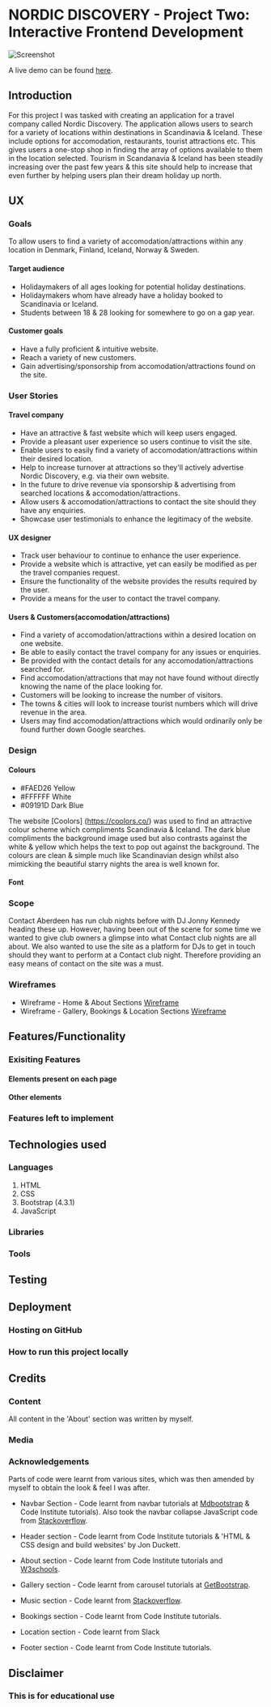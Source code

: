 # NORDIC DISCOVERY - Project Two: Interactive Frontend Development

![Screenshot](https://github.com/JSudron/Nordic-Discover-Project/blob/master/assets/images/Multi_Device_Website_Mockupr.png?raw=true)

A live demo can be found [here](https://jsudron.github.io/Nordic-Discover-Project/).

## Introduction

For this project I was tasked with creating an application for a travel company called Nordic Discovery. The application allows users to search for a variety of locations within
destinations in Scandinavia & Iceland. These include options for accomodation, restaurants, tourist attractions etc. This gives users a one-stop shop in finding the array of options available
to them in the location selected. Tourism in Scandanavia & Iceland has been steadily increasing over the past few years & this site should help to increase that even further by helping users plan 
their dream holiday up north. 

## UX
 
### Goals

To allow users to find a variety of accomodation/attractions within any location in Denmark, Finland, Iceland, Norway & Sweden.

#### Target audience

- Holidaymakers of all ages looking for potential holiday destinations.
- Holidaymakers whom have already have a holiday booked to Scandinavia or Iceland.
- Students between 18 & 28 looking for somewhere to go on a gap year.

#### Customer goals

- Have a fully proficient & intuitive website.
- Reach a variety of new customers.
- Gain advertising/sponsorship from accomodation/attractions found on the site.

### User Stories

#### Travel company

- Have an attractive & fast website which will keep users engaged.
- Provide a pleasant user experience so users continue to visit the site.
- Enable users to easily find a variety of accomodation/attractions within their desired location.
- Help to increase turnover at attractions so they'll actively advertise Nordic Discovery, e.g. via their own website.
- In the future to drive revenue via sponsorship & advertising from searched locations & accomodation/attractions.
- Allow users & accomodation/attractions to contact the site should they have any enquiries.
- Showcase user testimonials to enhance the legitimacy of the website.

#### UX designer

- Track user behaviour to continue to enhance the user experience.
- Provide a website which is attractive, yet can easily be modified as per the travel companies request.
- Ensure the functionality of the website provides the results required by the user.
- Provide a means for the user to contact the travel company.

#### Users & Customers(accomodation/attractions)

- Find a variety of accomodation/attractions within a desired location on one website.
- Be able to easily contact the travel company for any issues or enquiries.
- Be provided with the contact details for any accomodation/attractions searched for.
- Find accomodation/attractions that may not have found without directly knowing the name of the place looking for.
- Customers will be looking to increase the number of visitors.
- The towns & cities will look to increase tourist numbers which will drive revenue in the area.
- Users may find accomodation/attractions which would ordinarily only be found further down Google searches.

### Design

#### Colours

- #FAED26 Yellow
- #FFFFFF White
- #09191D Dark Blue

The website [Coolors] (https://coolors.co/) was used to find an attractive colour scheme which compliments Scandinavia & Iceland.
The dark blue compliments the background image used but also contrasts against the white & yellow which helps the text to pop out against the
background. The colours are clean & simple much like Scandinavian design whilst also mimicking the beautiful starry nights the area
is well known for. 

#### Font

### Scope 

Contact Aberdeen has run club nights before with DJ Jonny Kennedy heading these up. However, having been out of the scene for some time we wanted
to give club owners a glimpse into what Contact club nights are all about. We also wanted to use the site as a platform for DJs to get in touch
should they want to perform at a Contact club night. Therefore providing an easy means of contact on the site was a must.

### Wireframes

- Wireframe - Home & About Sections [Wireframe](https://github.com/JSudron/Contact-Aberdeen/blob/master/assets/wireframes/Wireframes-part%201.jpg)
- Wireframe - Gallery, Bookings & Location Sections [Wireframe](https://github.com/JSudron/Contact-Aberdeen/blob/master/assets/wireframes/Wireframes-part%202.jpg)

## Features/Functionality

### Exisiting Features

#### Elements present on each page

#### Other elements

### Features left to implement

## Technologies used

### Languages

1. HTML
2. CSS
3. Bootstrap (4.3.1)
4. JavaScript

### Libraries

### Tools

## Testing

## Deployment

### Hosting on GitHub

### How to run this project locally

## Credits

### Content

All content in the 'About' section was written by myself.

### Media

### Acknowledgements

Parts of code were learnt from various sites, which was then amended by myself to obtain the look & feel I was after. 

- Navbar Section -
Code learnt from navbar tutorials at [Mdbootstrap](https://mdbootstrap.com/docs/jquery/navigation/hamburger-menu/) & Code Institute tutorials).
Also took the navbar collapse JavaScript code from [Stackoverflow](https://stackoverflow.com/questions/42401606/how-to-hide-collapsible-bootstrap-4-navbar-on-click).

- Header section -
Code learnt from Code Institute tutorials & 'HTML & CSS design and build websites' by Jon Duckett.

- About section - 
Code learnt from Code Institute tutorials and [W3schools](https://www.w3schools.com/bootstrap/bootstrap_theme_band.asp).

- Gallery section -
Code learnt from carousel tutorials at [GetBootstrap](https://getbootstrap.com/docs/4.0/components/carousel/).

- Music section -
Code learnt from [Stackoverflow](https://stackoverflow.com/questions/23737427/how-to-put-two-iframes-side-by-side).

- Bookings section -
Code learnt from Code Institute tutorials.

- Location section -
Code learnt from Slack

- Footer section - 
Code learnt from Code Institute tutorials.

## Disclaimer

### This is for educational use